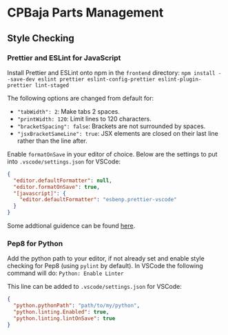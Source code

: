 # CPBaja Parts Management

## Style Checking

### Prettier and ESLint for JavaScript

Install Prettier and ESLint onto npm in the `frontend` directory:
`npm install --save-dev eslint prettier eslint-config-prettier eslint-plugin-prettier lint-staged`

The following options are changed from default for:

- `"tabWidth": 2`: Make tabs 2 spaces.
- `"printWidth: 120`: Limit lines to 120 characters.
- `"bracketSpacing": false`: Brackets are not surrounded by spaces.
- `"jsxBracketSameLine": true`: JSX elements are closed on their last line rather than the line after.

Enable `formatOnSave` in your editor of choice. Below are the settings to put into `.vscode/settings.json` for VSCode:

```json
{
  "editor.defaultFormatter": null,
  "editor.formatOnSave": true,
  "[javascript]": {
    "editor.defaultFormatter": "esbenp.prettier-vscode"
  }
}
```

Some addtional guidence can be found [here](https://thomaslombart.com/setup-eslint-prettier-react/).

### Pep8 for Python

Add the python path to your editor, if not already set and enable style checking for Pep8 (using `pylint` by default). In VSCode the following command will do:
`Python: Enable Linter`

This line can be added to `.vscode/settings.json` for VSCode:

```json
{
  "python.pythonPath": "path/to/my/python",
  "python.linting.Enabled": true,
  "python.linting.lintOnSave": true
}
```
